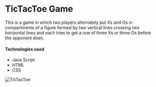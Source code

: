 # TicTacToe Game
This is a game in which two players alternately put Xs and Os in compartments of a figure formed by two vertical lines crossing two horizontal lines and each tries to get a row of three Xs or three Os before the opponent does.

#### Technologies used
* Java Script
* HTML
* CSS




![TicTacToe](https://user-images.githubusercontent.com/69053657/114282960-3343bc80-9a15-11eb-994c-29e3767f9bda.gif)
